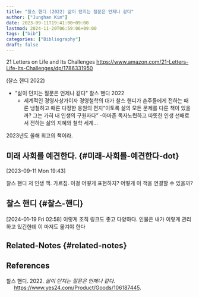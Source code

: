 ```yaml
---
title: "찰스 핸디 (2022) 삶이 던지는 질문은 언제나 같다"
author: ["Junghan Kim"]
date: 2023-09-11T19:41:00+09:00
lastmod: 2024-11-20T06:59:06+09:00
tags: ["bib"]
categories: ["Bibliography"]
draft: false
---
```


21 Letters on Life and Its Challenges <https://www.amazon.com/21-Letters-Life-Its-Challenges/dp/1786331950>

(찰스 핸디 2022)

-   "삶이 던지는 질문은 언제나 같다" 찰스 핸디 2022
    -   세계적인 경영사상가이자 경영철학의 대가 찰스 핸디가 손주들에게 전하는 때론 냉철하고 때론 다정한 응원의 편지“이토록 삶의 모든 문제를 다룬 책이 있을까? 그는 가히 내 인생의 구원자다” -아마존 독자노련하고 따뜻한 인생 선배로서 전하는 삶의 지혜와 철학 세계...

2023년도 올해 최고의 책이라.


## 미래 사회를 예견한다. {#미래-사회를-예견한다-dot}

<span class="timestamp-wrapper"><span class="timestamp">[2023-09-11 Mon 19:43]</span></span>

찰스 핸디 저 인생 책. 가르침. 이걸 어떻게 표현하지? 어떻게 이 책을 연결할 수 있을까?


## 찰스 핸디 {#찰스-핸디}

<span class="timestamp-wrapper"><span class="timestamp">[2024-01-19 Fri 02:58] </span></span> 이렇게 조직 링크도 좋고 다양하다. 인물은 내가 이렇게 관리하고 있긴한데 이 마저도 옮겨야 한다


## Related-Notes {#related-notes}

## References

<style>.csl-entry{text-indent: -1.5em; margin-left: 1.5em;}</style><div class="csl-bib-body">
  <div class="csl-entry">찰스 핸디. 2022. <i>삶이 던지는 질문은 언제나 같다</i>. <a href="https://www.yes24.com/Product/Goods/106187445">https://www.yes24.com/Product/Goods/106187445</a>.</div>
</div>
